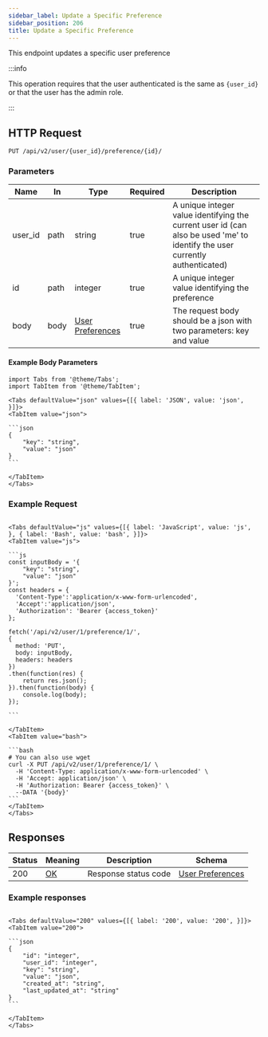 ```yaml
---
sidebar_label: Update a Specific Preference
sidebar_position: 206
title: Update a Specific Preference
---
```


This endpoint updates a specific user preference

:::info

This operation requires that the user authenticated is the same as `{user_id}` or that the user has the admin role.

:::

## HTTP Request

`PUT /api/v2/user/{user_id}/preference/{id}/`

### Parameters

| Name    | In   | Type                                                                  | Required | Description                                                                                                                 |
|---------|------|-----------------------------------------------------------------------|----------|-----------------------------------------------------------------------------------------------------------------------------|
| user_id | path | string                                                                | true     | A unique integer value identifying the current user id (can also be used 'me' to identify the user currently authenticated) |
| id      | path | integer                                                               | true     | A unique integer value identifying the preference                                                                           |
| body    | body | [User Preferences](/docs/apireference/v2/schemas/user_preferences.md) | true     | The request body should be a json with two parameters: key and value                                                        |

#### Example Body Parameters

````mdx-code-block
import Tabs from '@theme/Tabs';
import TabItem from '@theme/TabItem';

<Tabs defaultValue="json" values={[{ label: 'JSON', value: 'json', }]}>
<TabItem value="json">

```json
{
    "key": "string",
    "value": "json"
}
```

</TabItem>
</Tabs>
````

### Example Request

````mdx-code-block

<Tabs defaultValue="js" values={[{ label: 'JavaScript', value: 'js', }, { label: 'Bash', value: 'bash', }]}>
<TabItem value="js">

```js
const inputBody = '{
    "key": "string",
    "value": "json"
}';
const headers = {
  'Content-Type':'application/x-www-form-urlencoded',
  'Accept':'application/json',
  'Authorization': 'Bearer {access_token}'
};

fetch('/api/v2/user/1/preference/1/',
{
  method: 'PUT',
  body: inputBody,
  headers: headers
})
.then(function(res) {
    return res.json();
}).then(function(body) {
    console.log(body);
});

```

</TabItem>
<TabItem value="bash">

```bash
# You can also use wget
curl -X PUT /api/v2/user/1/preference/1/ \
  -H 'Content-Type: application/x-www-form-urlencoded' \
  -H 'Accept: application/json' \
  -H 'Authorization: Bearer {access_token}' \
  --DATA '{body}'
```
</TabItem>
</Tabs>
````

## Responses

| Status | Meaning                                                 | Description          | Schema                                                             |
|--------|---------------------------------------------------------|----------------------|--------------------------------------------------------------------|
| 200    | [OK](https://tools.ietf.org/html/rfc7231#section-6.3.1) | Response status code | [User Preferences](/docs/apireference/v2/schemas/user_preferences) |

### Example responses

````mdx-code-block

<Tabs defaultValue="200" values={[{ label: '200', value: '200', }]}>
<TabItem value="200">

```json
{
    "id": "integer",
    "user_id": "integer",
    "key": "string",
    "value": "json",
    "created_at": "string",
    "last_updated_at": "string"
}
```

</TabItem>
</Tabs>
````




